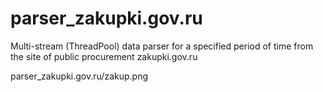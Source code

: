 # parser_zakupki.gov.ru
Multi-stream (ThreadPool) data parser for a specified period of time from the site of public procurement zakupki.gov.ru


parser_zakupki.gov.ru/zakup.png
      
